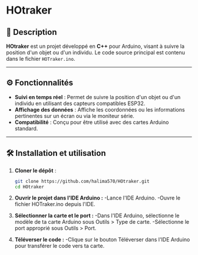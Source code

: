 # HOtraker

## 🧭 Description

**HOtraker** est un projet développé en **C++** pour Arduino, visant à suivre la position d'un objet ou d'un individu. Le code source principal est contenu dans le fichier `HOTraker.ino`.

---

## ⚙️ Fonctionnalités

- **Suivi en temps réel** : Permet de suivre la position d'un objet ou d'un individu en utilisant des capteurs compatibles ESP32.
- **Affichage des données** : Affiche les coordonnées ou les informations pertinentes sur un écran ou via le moniteur série.
- **Compatibilité** : Conçu pour être utilisé avec des cartes Arduino standard.
---

## 🛠️ Installation et utilisation

1. **Cloner le dépôt** :

   ```bash
   git clone https://github.com/halima570/HOtraker.git
   cd HOtraker
2. **Ouvrir le projet dans l'IDE Arduino :**
-Lance l'IDE Arduino.
-Ouvre le fichier HOTraker.ino depuis l'IDE.
3. **Sélectionner la carte et le port :**
-Dans l'IDE Arduino, sélectionne le modèle de ta carte Arduino sous Outils > Type de carte.
-Sélectionne le port approprié sous Outils > Port.
4. **Téléverser le code :**
-Clique sur le bouton Téléverser dans l'IDE Arduino pour transférer le code vers ta carte.
